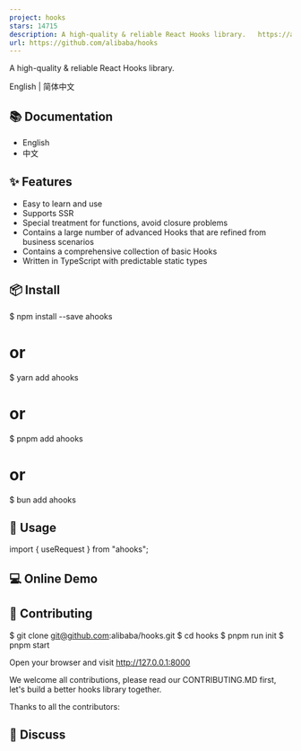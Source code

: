 ```yaml
---
project: hooks
stars: 14715
description: A high-quality & reliable React Hooks library.   https://alibaba.github.io/hooks/
url: https://github.com/alibaba/hooks
---
```


A high-quality & reliable React Hooks library.

English | 简体中文

📚 Documentation
----------------

-   English
-   中文

✨ Features
----------

-   Easy to learn and use
-   Supports SSR
-   Special treatment for functions, avoid closure problems
-   Contains a large number of advanced Hooks that are refined from business scenarios
-   Contains a comprehensive collection of basic Hooks
-   Written in TypeScript with predictable static types

📦 Install
----------

$ npm install --save ahooks
# or
$ yarn add ahooks
# or
$ pnpm add ahooks
# or
$ bun add ahooks

🔨 Usage
--------

import { useRequest } from "ahooks";

💻 Online Demo
--------------

🤝 Contributing
---------------

$ git clone git@github.com:alibaba/hooks.git
$ cd hooks
$ pnpm run init
$ pnpm start

Open your browser and visit http://127.0.0.1:8000

We welcome all contributions, please read our CONTRIBUTING.MD first, let's build a better hooks library together.

Thanks to all the contributors:

👥 Discuss
----------
